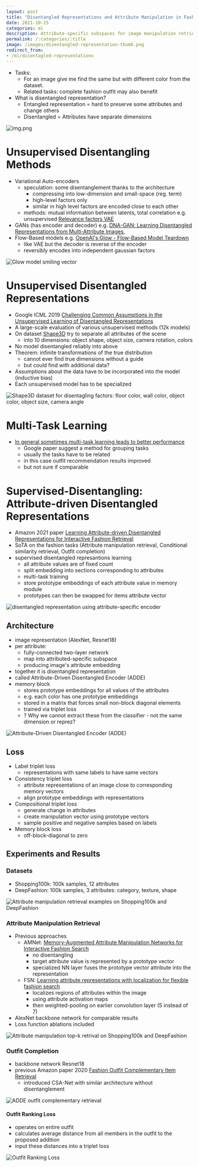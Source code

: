 ```yaml
---
layout: post
title: "Disentangled Representations and Attribute Manipulation in Fashion"
date: 2021-10-25
categories: ml
description: Attribute-specific subspaces for image manipulation retrieval, outfit completion, conditional similarity retrieval.
permalink: /:categories/:title
image: /images/disentangled-representation-thumb.png
redirect_from:
- /ml/disentagled-representations
---
```



- Tasks:
  - For an image give me find the same but with different color from the dataset.
  - Related tasks: complete fashion outfit may also benefit
- What is disentangled representation?
  - Entangled representation = hard to preserve some attributes and change others
  - Disentangled = Attributes have separate dimensions

![img.png](../images/disentangle-representation.png)

# Unsupervised Disentangling Methods
- Variational Auto-encoders
  - speculation: some disentanglement thanks to the architecture
    - compressing into low-dimension and small-space (reg. term)
    - high-level factors only
    - similar in high level factors are encoded close to each other
  - methods: mutual information between latents, total correlation e.g. unsupervised [Relevance factors VAE](https://arxiv.org/pdf/1902.01568v1.pdf)
- GANs (has encoder and decoder) e.g. [DNA-GAN: Learning Disentangled Representations from Multi-Attribute Images](https://arxiv.org/pdf/1711.05415.pdf),
- Flow-Based models e.g. [OpenAI's Glow - Flow-Based Model Teardown](/ml/openais-glow-flow-based-model-teardown)
  - like VAE but the decoder is reverse of the encoder
  - reversibly encodes into independent gaussian factors

![Glow model smiling vector](../images/disentangle-smiling.png)

# Unsupervised Disentangled Representations
- Google ICML 2019 [Challenging Common Assumptions in the Unsupervised Learning of Disentangled Representations](https://ai.googleblog.com/2019/04/evaluating-unsupervised-learning-of.html)
- A large-scale evaluation of various unsupervised methods (12k models)
- On dataset [Shape3D](https://github.com/deepmind/3d-shapes) try to separate all attributes of the scene  
  - into 10 dimensions: object shape, object size, camera rotation, colors
- No model disentangled reliably into above
- Theorem: infinite transformations of the true distribution
  - cannot ever find true dimensions without a guide
  - but could find with additional data?
- Assumptions about the data have to be incorporated into the model (inductive bias)
- Each unsupervised model has to be specialized
 
![Shape3D dataset for disentagling factors: floor color, wall color, object color, object size, camera angle](../images/disentangle-3dshapes.gif)

# Multi-Task Learning
- [In general sometimes multi-task learning leads to better performance](https://ai.googleblog.com/2021/10/deciding-which-tasks-should-train.html)
  - Google paper suggest a method for grouping tasks
  - usually the tasks have to be related
  - in this case outfit recommendation results improved
  - but not sure if comparable

# Supervised-Disentangling: Attribute-driven Disentangled Representations

- Amazon 2021 paper [Learning Attribute-driven Disentangled Representations for Interactive Fashion Retrieval](https://openaccess.thecvf.com/content/ICCV2021/papers/Hou_Learning_Attribute-Driven_Disentangled_Representations_for_Interactive_Fashion_Retrieval_ICCV_2021_paper.pdf)
- SoTA on the fashion tasks (Attribute manipulation retrieval, Conditional similarity retrieval, Outfit completion)
- supervised disentangled represantions learning
  - all attribute values are of fixed count
  - split embedding into sections corresponding to attributes
  - multi-task training
  - store prototype embeddings of each attribute value in memory module
  - prototypes can then be swapped for items attribute vector

![disentangled representation using attribute-specific encoder](../images/disentangled-encoder.png)


## Architecture

- image representation (AlexNet, Resnet18)
- per attribute:
  - fully-connected two-layer network
  - map into attributed-specific subspace
  - producing image's attribute embedding
- together it is disentangled representation
- called Attribute-Driven Disentangled Encoder (ADDE)
- memory block
  - stores prototype embeddings for all values of the attributes
  - e.g. each color has one prototype embeddings
  - stored in a matrix that forces small non-block diagonal elements
  - trained via triplet loss
  - ? Why we cannot extract these from the classifier - not the same dimension or reprez?

![Attribute-Driven Disentangled Encoder (ADDE)](../images/disentangle-architecture.png)

## Loss
- Label triplet loss
  - representations with same labels to have same vectors
- Consistency triplet loss
  - attribute representations of an image close to corresponding memory vectors
  - align prototype embeddings with representations
- Compositional triplet loss
  - generate change in attributes
  - create manipulation vector using prototype vectors
  - sample positive and negative samples based on labels
- Memory block loss
  - off-block-diagonal to zero


## Experiments and Results

### Datasets
- Shopping100k: 100k samples, 12 attributes
- DeepFashion: 100k samples, 3 attributes: category, texture, shape

![Attribute manipulation retrieval examples on Shopping100k and DeepFashion](../images/disentangle-retrival-examples.png)


### Attribute Manipulation Retrieval

- Previous approaches
  - AMNet: [Memory-Augmented Attribute Manipulation Networks for Interactive Fashion Search](https://openaccess.thecvf.com/content_cvpr_2017/papers/Zhao_Memory-Augmented_Attribute_Manipulation_CVPR_2017_paper.pdf)
    - no disentangling
    - target attribute value is represented by a prototype vector 
    - specialized NN layer fuses the prototype vector attribute into the representation
  - FSN: [Learning attribute representations with localization for flexible fashion search](https://openaccess.thecvf.com/content_cvpr_2018/papers/Ak_Learning_Attribute_Representations_CVPR_2018_paper.pdf)
    - localizes regions of attributes within the image
    - using attribute activation maps
    - then weighted-pooling on earlier convolution layer (5 instead of 7)
- AlexNet backbone network for comparable results
- Loss function ablations included

![Attribute manipulation top-k retrival on Shopping100k and DeepFashion](../images/disentangle-retrival-results.png)


### Outfit Completion
- backbone network Resnet18
- previous Amazon paper 2020 [Fashion Outfit Complementary Item Retrieval](https://openaccess.thecvf.com/content_CVPR_2020/papers/Lin_Fashion_Outfit_Complementary_Item_Retrieval_CVPR_2020_paper.pdf)
  - introduced CSA-Net with similar architecture without disentanglement

![ADDE outfit complementary retrieval](../images/disentangle-outfit-retrieval.png)

#### Outfit Ranking Loss
  - operates on entire outfit
  - calculates average distance from all members in the outfit to the proposed addition
  - input these distances into a triplet loss

![Outfit Ranking Loss](../images/disentange-outfit-ranking-loss.png)